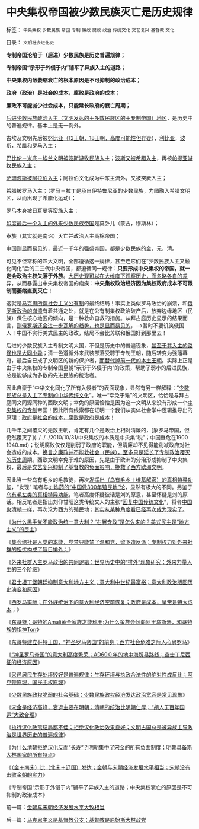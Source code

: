 # 中央集权帝国被少数民族灭亡是历史规律

标签： `中央集权` `少数民族` `帝国` `专制` `廉政` `腐败` `政治` `传统文化` `文艺复兴` `基督教` `文化` 

目录： `文明社会进化史`

**专制帝国沦陷于（后进）少数民族是历史普遍规律；**

**专制帝国“示形于外侵于内”铺平了异族入主的道路；**

**中央集权内敛萎缩衰亡的根本原因是不可抑制的政治成本；**

**政府（政治）是社会的成本，腐败是政府的成本；**

**廉政不可能减少社会成本，只能延长政府的衰亡周期；**

[后进少数民族政治入主（文明发达的＋多数民族区的＋专制帝国）地区](../../../2010/12/15/北魏汉化速亡；金辽满清拒绝汉化反而长寿？.md)，是历史中的普遍规律。基本上是无一例外。

古埃及文明先后被[努比亚（12王朝，18王朝，高度可能性但存疑](../../../2010/5/5/世界上第一次保护野生动物的国际战争.md)），[利比亚](../../../2010/5/25/古埃及的大明朝不可避免的沦陷.md)，[波斯，希腊和罗马入主](../../../2010/5/25/古埃及八旗子弟最后的抵抗；落后就是要被灭绝的！.md)；

[巴比伦－米底－埃兰文明被波斯游牧民族入](../../../2010/4/16/两河文明古国总是灭亡于北方和东方的“灾民”.md)主；[波斯又被希腊入主](../../../2010/5/26/东方大帝国为什么很容易被少数外族征服？.md)，再被[帕提亚游牧民族入主](../../../2010/9/11/罗马－波斯的民族主义，和美国.md)；

[萨珊波斯被阿拉伯入主](../../../2010/5/22/阿拉伯帝国崛起和王朝灭亡的内因.md)；阿拉伯文化成为中东主流外，又被突厥入主；

希腊被罗马入主；（罗马－拉丁是承自伊特鲁尼亚的少数民族，力图融入希腊文明区，从而出现了希腊化运动）；

罗马本身被日耳曼等蛮族入主；

[印度最后一个入主的外来少数民族帝国](../../../2008/12/23/印度信仰，沉重的精神负担.md)是莫卧儿（蒙古，穆斯林）；

泰族（其实就是南诏）灭亡并政治入主高棉帝国；

中国则显而易见的，最近一千年的强盛帝国，都是少数民族的金，元，清。

可见不但常称的四大文明，全部遵循这一规律，甚至连它们在“少数民族入主又融化同化”后的二三代中央帝国，都遵循同一规律：**只要形成中央集权的帝国，就一定会政治主权失落于外族**。[大历史观可以在大维度下观察历史，而忽略各自的差](../../../2010/4/21/大维度历史观允许在细节上“自圆其说”.md)异，从而暴露出中央集权帝国的痼疾：**中央集权政治经济因为集权政府成本不可限制而萎缩直到灭亡**！

这就是[马克思所谓社会主义公有制](../../../2009/9/14/历史蒙太奇的反垄断和社会主义公有制.md)的最终结局！事实上类似罗马政治的崩溃，和[俄罗斯政治的崩溃](../../../2009/8/4/苏东巨变的真相是苏联并没有消失.md)有着共通之处，就是在公有制集权政治破产后，放弃边缘地区（民族）保住核心地区的倾向，是一种救命自救的措施。从拜占庭历史显示的结果而言，[则俄罗斯还会进一步瓦解的趋势，也是显而易见的](http://hi.baidu.com/darthchn/blog/item/12548d9a8657bcb8c9eaf4b8.html)，——>暂时不要讥笑俄国人！中国不实行美式民主的政改，结局不会比苏联和俄国好到那里去！

后进的少数民族入主专制文明大国，不但是历史中的普遍现象，[甚至于其入主的路径也是大同小异](../../../2010/12/14/少数民族政权脆弱的政治基础和相对宽容的现象.md)；清一色遵循外来武装部落受聘于专制王朝，随后转变为强藩幕府，最后自已成了文明区的新的保护者，[而替代掉前一代的本土王朝](../../../2010/3/22/中国应该开始学会讲实力.md)。实际上正是由于中央集权的专制帝国皇朝“示形于外侵于内”的政策，帮助了弱小的后进民族，总是能够成为多数的先进民族的统治者。

因此自豪于“中华文化同化了所有入侵者”的表面现象，显然有另一样解释：“[少数民族总是入主了专制的中华传统文化](../../../2009/7/11/以传统文化对抗普世价值观是形同自杀.md)”。唯一“幸免于难”的文明区，恰恰是与拜占庭同文同源同种的西欧文明；幸免的原因恰恰是因为这一文明从来没有形成一个[中央集权的专制](../../../2010/11/10/罗马崩溃是基督教入主的代价.md)帝国！因此所有线索都在证明一个我们从实体社会学中逻辑推导出的原理：[政府是社会的成本，腐败是政府是成本](../../../2010/2/26/行政是社会的成本，而腐败是行政的成本.md)！

几千年之间覆灭的无数王朝，肯定有几个是政治上相对清廉的，[象罗马帝国，但仍然覆灭了](../../../2010/10/31/中央集权的本质是中央集“税”；中国垂危在1900 1940.md)；说明腐败仅仅是削弱了政府的职能，但清廉却不见得能削减政府对社会造成的成本。[换言之廉政并不能救社会（民族），至多只是延长了专制政治覆灭的历史周](../../../2010/9/7/奥勒良路线，廉政无法挽救罗马.md)期。西欧文明幸免于难的原因，先是由于欧洲的分治形成抑制了中央集权，最后是[文艺复兴抑制了基督教的负面影响，挽救了西方欧洲文明](../../../2010/6/1/资本积累阻碍工业革命！有大众需求，才有工业革命！.md)。

因此当一些乌有毛乡的毛教徒，再次[发挥出（乌有毛乡＋维基解密）的真相特异功能](../../../2010/12/15/不要利用维基解密；非法的“真相”不是真相.md)，“发现” 笔者与[刘炸药的“中国做300年殖民地”论](http://cid-36d976e82bb7123d.spaces.live.com/blog/cns!36D976E82BB7123D!1897.entry)，显然有极大的不同。另鉴于[乌有毛左类的真相特异功能](http://cid-36d976e82bb7123d.spaces.live.com/blog/cns!36D976E82BB7123D!1898.entry)，笔者高度怀疑彼话是刘的原意，甚至怀疑是刘的原话。相反笔者是指出刘仰甘阳这类传统文人的主张“[回复中国传统文化](../../../2009/3/24/为什么有中国特色的四不象是不稳定的系统.md)”，将令[中国象清朝一样](../../../2010/10/30/辛丑“东南互保”保中华一脉能存没有象非洲一样被瓜分.md)，再次沦为西方的殖民地；[其实从某种角度看已经再次成为现实了](../../../2007/8/27/中国社会利益大动脉出血.md)。

《[为什么黑手党不能政治统一意大利？“右翼专政”是怎么来的？美式民主是“地方主义”的民主](../../../2010/12/12/为什么黑手党不能政治统一意大利？.md)》

《[集会结社是人类的本能，党禁只能禁了温和党，留下造反派；专制权力对外来社群的担忧构成了盲目排外；](../../../2010/12/12/为什么专制帝国灭亡后多是蛮族胜出？.md)》

《[外来社群入主罗马政治的共同逻辑；世界历史中的“排外”现象研究；外来力量入主的三个阶级](../../../2010/12/12/世界历史中的“排外”现象研究.md)》

《[君士坦丁堡朝廷抑制意大利地方主义；意大利中世纪最富裕；意大利政治版图历史演变和原因](../../../2010/12/12/意大利地方主义和政治版图历史演变和原因.md)》

《[西罗马实际；在外族统治下的意大利经济空前恢复；政府是成本，皇帝是特大成本](../../../2010/12/13/帝国政府是大成本，罗马皇帝是特大成本.md)；》

《[东哥特；哥特的Amali黄金家族才能称王;为什么蛮族会倾向阿里乌斯派，和哥特族的祖神Torr](../../../2010/12/13/东哥特的历史，东哥特的战争,哥特人的神Torr.md)》

《[东哥特建立哥特王国，“神圣罗马帝国”的前身；西方社会危难之际人心思罗马](../../../2010/12/13/“神圣罗马帝国”，西方危难之际思罗马.md)》

《[“神圣罗马帝国”的意大利高度繁荣；AD60０年的地中海贸易路线；查士丁尼西征的经济原因](../../../2010/12/14/“神圣罗马帝国”的意大利高度繁荣.md)》

《[采邑居民生存处境较好是普遍规律；生存环境与执政合法性的绝对性成反比；阿克顿原理，国民主权原理](../../../2010/12/14/采邑和皇权，阿克顿勋爵和国民主权原理.md)》

《[少数民族政权脆弱的社会基础；少数民族政权经济发达政治宽容是常见现象](../../../2010/12/14/少数民族政权脆弱的政治基础和相对宽容的现象.md)》

《[宋金是经济高峰，衰退主要在明朝；清朝的统治比明朝仁厚；“胡人无百年国运”大致合理](../../../2010/12/15/宋金是经济高峰,“胡人无百年国运”大致合理.md)》

《[执行汉化政策结局都不佳；拒绝汉化政治效果良好；文明古国总是被异族主导政治是世界历史的普遍规律](../../../2010/12/15/北魏汉化速亡；金辽满清拒绝汉化反而长寿？.md)》

《[为什么清朝拒绝汉化反而“长寿”？明朝集中了宋金的所有负面制度；明朝具备斯大林国家的所有特点](../../../2010/12/15/明朝集中了宋金所有负面制度，清朝拒绝汉化.md)》

《[（金＋南宋）比（北宋＋辽国）发达；金朝与宋朝经济发展水平相当；宋朝没有击败金朝的实力](../../../2010/12/16/金朝与宋朝经济发展水平大致相当.md)》

《专制帝国“示形于外侵于内”铺平了异族入主的道路；中央集权衰亡的原因是不可抑制的政治成本》

前一篇：[金朝与宋朝经济发展水平大致相当](../../../2010/12/16/金朝与宋朝经济发展水平大致相当.md)

后一篇：[马克思主义是基督教分支；基督教是原始斯大林政党](../../../2010/12/16/马克思主义是基督教分支；基督教是原始斯大林政党.md)